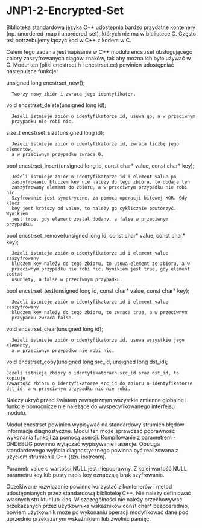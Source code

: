 # JNP1-2-Encrypted-Set
Biblioteka standardowa języka C++ udostępnia bardzo przydatne kontenery
(np. unordered_map i unordered_set), których nie ma w bibliotece C. Często też
potrzebujemy łączyć kod w C++ z kodem w C.

Celem tego zadania jest napisanie w C++ modułu encstrset obsługującego zbiory
zaszyfrowanych ciągów znaków, tak aby można ich było używać w C. Moduł ten
(pliki encstrset.h i encstrset.cc) powinien udostępniać następujące funkcje:

unsigned long encstrset_new();

      Tworzy nowy zbiór i zwraca jego identyfikator.

void encstrset_delete(unsigned long id);

      Jeżeli istnieje zbiór o identyfikatorze id, usuwa go, a w przeciwnym
      przypadku nie robi nic.

size_t encstrset_size(unsigned long id);

      Jeżeli istnieje zbiór o identyfikatorze id, zwraca liczbę jego elementów,
      a w przeciwnym przypadku zwraca 0.

bool encstrset_insert(unsigned long id, const char* value, const char* key);

      Jeżeli istnieje zbiór o identyfikatorze id i element value po
      zaszyfrowaniu kluczem key nie należy do tego zbioru, to dodaje ten
      zaszyfrowany element do zbioru, a w przeciwnym przypadku nie robi nic.
      Szyfrowanie jest symetryczne, za pomocą operacji bitowej XOR. Gdy klucz
      key jest krótszy od value, to należy go cyklicznie powtórzyć. Wynikiem
      jest true, gdy element został dodany, a false w przeciwnym przypadku.

bool encstrset_remove(unsigned long id, const char* value, const char* key);

      Jeżeli istnieje zbiór o identyfikatorze id i element value zaszyfrowany
      kluczem key należy do tego zbioru, to usuwa element ze zbioru, a w
      przeciwnym przypadku nie robi nic. Wynikiem jest true, gdy element został
      usunięty, a false w przeciwnym przypadku.

bool encstrset_test(unsigned long id, const char* value, const char* key);

      Jeżeli istnieje zbiór o identyfikatorze id i element value zaszyfrowany
      kluczem key należy do tego zbioru, to zwraca true, a w przeciwnym
      przypadku zwraca false.

void encstrset_clear(unsigned long id);

      Jeżeli istnieje zbiór o identyfikatorze id, usuwa wszystkie jego elementy,
      a w przeciwnym przypadku nie robi nic.

void encstrset_copy(unsigned long src_id, unsigned long dst_id);

    Jeżeli istnieją zbiory o identyfikatorach src_id oraz dst_id, to kopiuje
    zawartość zbioru o identyfikatorze src_id do zbioru o identyfikatorze
    dst_id, a w przeciwnym przypadku nic nie robi.

Należy ukryć przed światem zewnętrznym wszystkie zmienne globalne i funkcje
pomocnicze nie należące do wyspecyfikowanego interfejsu modułu.

Moduł encstrset powinien wypisywać na standardowy strumień błędów informacje
diagnostyczne. Moduł ten może sprawdzać poprawność wykonania funkcji za pomocą
asercji. Kompilowanie z parametrem -DNDEBUG powinno wyłączać wypisywanie
i asercje. Obsługa standardowego wyjścia diagnostycznego powinna być realizowana
z użyciem strumienia C++ (tzn. iostream).

Parametr value o wartości NULL jest niepoprawny. Z kolei wartość NULL parametru
key lub pusty napis key oznaczają brak szyfrowania.

Oczekiwane rozwiązanie powinno korzystać z kontenerów i metod udostępnianych
przez standardową bibliotekę C++. Nie należy definiować własnych struktur lub
klas. W szczególności nie należy przechowywać przekazanych przez użytkownika
wskaźników const char* bezpośrednio, bowiem użytkownik może po wykonaniu
operacji modyfikować dane pod uprzednio przekazanym wskaźnikiem lub zwolnić
pamięć.
